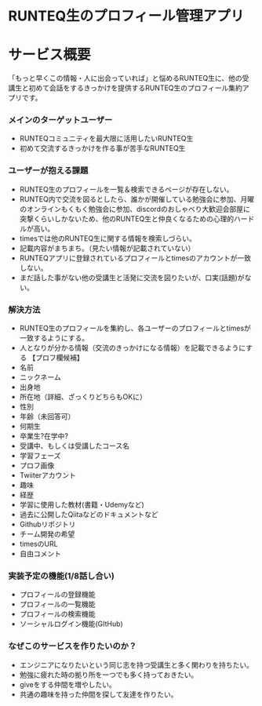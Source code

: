 # RUNTEQ生のプロフィール管理アプリ

# **サービス概要**

「もっと早くこの情報・人に出会っていれば」と悩めるRUNTEQ生に、他の受講生と初めて会話をするきっかけを提供するRUNTEQ生のプロフィール集約アプリです。

### **メインのターゲットユーザー**

- RUNTEQコミュニティを最大限に活用したいRUNTEQ生
- 初めて交流するきっかけを作る事が苦手なRUNTEQ生

### **ユーザーが抱える課題**

- RUNTEQ生のプロフィールを一覧＆検索できるページが存在しない。
- RUNTEQ内で交流を図るとしたら、誰かが開催している勉強会に参加、月曜のオンラインもくもく勉強会に参加、discordのおしゃべり大歓迎会部屋に突撃くらいしかないため、他のRUNTEQ生と仲良くなるための心理的ハードルが高い。
- timesでは他のRUNTEQ生に関する情報を検索しづらい。
- 記載内容がまちまち。（見たい情報が記載されていない）
- RUNTEQアプリに登録されているプロフィールとtimesのアカウントが一致しない。
- まだ話した事がない他の受講生と活発に交流を図りたいが、口実(話題)がない。



### **解決方法**

- RUNTEQ生のプロフィールを集約し、各ユーザーのプロフィールとtimesが一致するようにする。
- 人となりが分かる情報（交流のきっかけになる情報）を記載できるようにする
【プロフ欄候補】
- 名前
- ニックネーム
- 出身地
- 所在地（詳細、ざっくりどちらもOKに）
- 性別
- 年齢（未回答可）
- 何期生
- 卒業生?在学中?
- 受講中、もしくは受講したコース名
- 学習フェーズ
- プロフ画像
- Twiiterアカウント
- 趣味
- 経歴
- 学習に使用した教材(書籍・Udemyなど)
- 過去に公開したQiitaなどのドキュメントなど
- Githubリポジトリ
- チーム開発の希望
- timesのURL
- 自由コメント

### **実装予定の機能(1/8話し合い)**

- プロフィールの登録機能
- プロフィールの一覧機能
- プロフィールの検索機能
- ソーシャルログイン機能(GItHub)

### **なぜこのサービスを作りたいのか？**

- エンジニアになりたいという同じ志を持つ受講生と多く関わりを持ちたい。
- 勉強に疲れた時の拠り所を一つでも多く持っておきたい。
- giveをする仲間を増やしたい。
- 共通の趣味を持った仲間を探して友達を作りたい。
